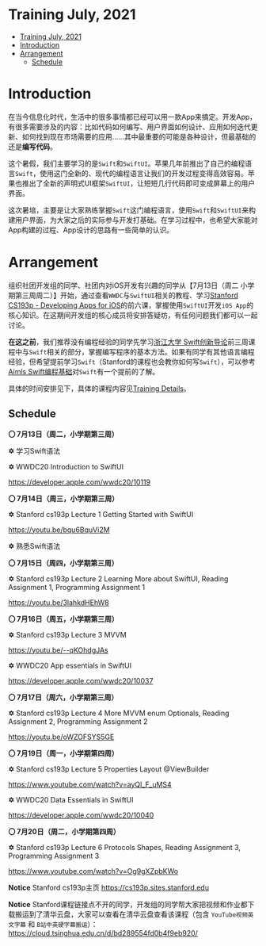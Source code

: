 # Training July, 2021

- [Training July, 2021](#training-july-2021)
- [Introduction](#introduction)
- [Arrangement](#arrangement)
  - [Schedule](#schedule)

# Introduction

在当今信息化时代，生活中的很多事情都已经可以用一款App来搞定。开发App，有很多需要涉及的内容：比如代码如何编写、用户界面如何设计、应用如何迭代更新、如何找到现在市场需要的应用……其中最重要的可能是各种设计，但最基础的还是**编写代码**。

这个暑假，我们主要学习的是`Swift`和`SwiftUI`。苹果几年前推出了自己的编程语言`Swift`，使用这门全新的、现代的编程语言让我们的开发过程变得高效容易。苹果也推出了全新的声明式UI框架`SwiftUI`，让短短几行代码即可变成屏幕上的用户界面。

这次暑培，主要是让大家熟练掌握`Swift`这门编程语言，使用`Swift`和`SwiftUI`来构建用户界面，为大家之后的实际参与开发打基础。在学习过程中，也希望大家能对App构建的过程、App设计的思路有一些简单的认识。

# Arrangement

组织社团开发组的同学、社团内对iOS开发有兴趣的同学从【7月13日（周二 小学期第三周周二）】开始，通过查看`WWDC`与`SwiftUI`相关的教程、学习[Stanford CS193p - Developing Apps for iOS](https://cs193p.sites.stanford.edu)的前六课，掌握使用`SwiftUI`开发`iOS App`的核心知识。在这期间开发组的核心成员将安排答疑坊，有任何问题我们都可以一起讨论。

**在这之前**，我们推荐没有编程经验的同学先学习[浙江大学 Swift创新导论](https://www.icourse163.org/course/ZJU-1450024180)前三周课程中与`Swift`相关的部分，掌握编写程序的基本方法。如果有同学有其他语言编程经验，但希望提前学习`Swift`（Stanford的课程也会教你如何写`Swift`），可以参考[Aimls Swift编程基础](https://www.bilibili.com/video/BV144411C7Gg)对`Swift`有一个提前的了解。

具体的时间安排见下，具体的课程内容见[Training Details](https://thu-ios.github.io/tutorials/article/Training_2021_details.html)。

## Schedule

**〇 7月13日（周二，小学期第三周）**

**✡** 学习Swift语法

**✡** WWDC20 Introduction to SwiftUI

<https://developer.apple.com/wwdc20/10119>

**〇 7月14日（周三，小学期第三周）**

**✡** Stanford cs193p Lecture 1 Getting Started with SwiftUI

<https://youtu.be/bqu6BquVi2M>

**✡** 熟悉Swift语法

**〇 7月15日（周四，小学期第三周）**

**✡** Stanford cs193p Lecture 2 Learning More about SwiftUI, Reading Assignment 1, Programming Assignment 1 

<https://youtu.be/3lahkdHEhW8>

**〇 7月16日（周五，小学期第三周）**

**✡** Stanford cs193p Lecture 3 MVVM 

<https://youtu.be/--qKOhdgJAs>

**✡** WWDC20 App essentials in SwiftUI 

<https://developer.apple.com/wwdc20/10037>

**〇 7月17日（周六，小学期第三周）**

**✡** Stanford cs193p Lecture 4 More MVVM enum Optionals, Reading Assignment 2, Programming Assignment 2 

<https://youtu.be/oWZOFSYS5GE>

**〇 7月19日（周一，小学期第四周）**

**✡** Stanford cs193p Lecture 5 Properties Layout @ViewBuilder 

<https://www.youtube.com/watch?v=ayQl_F_uMS4>

**✡** WWDC20 Data Essentials in SwiftUI 

<https://developer.apple.com/wwdc20/10040>

**〇 7月20日（周二，小学期第四周）**

**✡** Stanford cs193p Lecture 6 Protocols Shapes, Reading Assignment 3, Programming Assignment 3 

<https://www.youtube.com/watch?v=Og9gXZpbKWo>

**Notice** Stanford cs193p主页 <https://cs193p.sites.stanford.edu>

**Notice** Stanford课程链接点不开的同学，开发组的同学帮大家把视频和作业都下载搬运到了清华云盘，大家可以查看在清华云盘查看该课程（包含 `YouTube视频英文字幕` 和 `B站中英硬字幕搬运`）：<https://cloud.tsinghua.edu.cn/d/bd289554fd0b4f9eb920/>